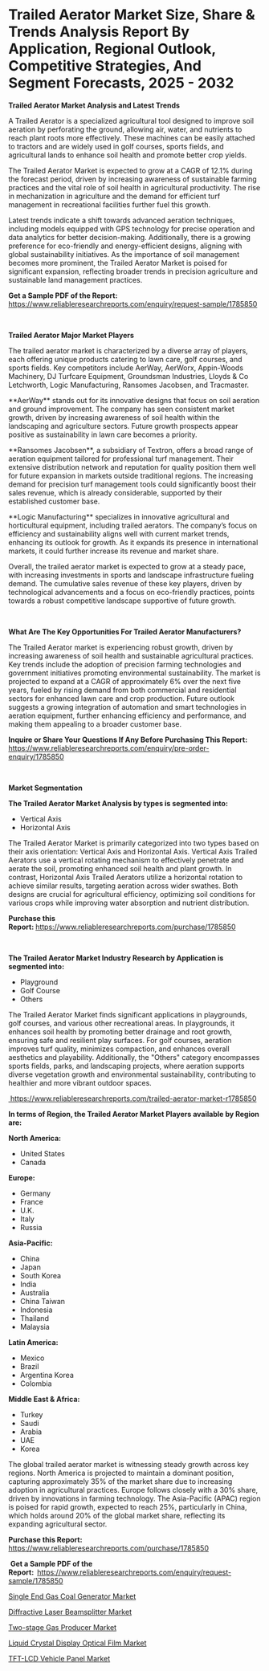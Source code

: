 <p><h1>Trailed Aerator Market Size, Share & Trends Analysis Report By Application, Regional Outlook, Competitive Strategies, And Segment Forecasts, 2025 - 2032</h1></p><p><strong>Trailed Aerator Market Analysis and Latest Trends</strong></p>
<p><p>A Trailed Aerator is a specialized agricultural tool designed to improve soil aeration by perforating the ground, allowing air, water, and nutrients to reach plant roots more effectively. These machines can be easily attached to tractors and are widely used in golf courses, sports fields, and agricultural lands to enhance soil health and promote better crop yields. </p><p>The Trailed Aerator Market is expected to grow at a CAGR of 12.1% during the forecast period, driven by increasing awareness of sustainable farming practices and the vital role of soil health in agricultural productivity. The rise in mechanization in agriculture and the demand for efficient turf management in recreational facilities further fuel this growth. </p><p>Latest trends indicate a shift towards advanced aeration techniques, including models equipped with GPS technology for precise operation and data analytics for better decision-making. Additionally, there is a growing preference for eco-friendly and energy-efficient designs, aligning with global sustainability initiatives. As the importance of soil management becomes more prominent, the Trailed Aerator Market is poised for significant expansion, reflecting broader trends in precision agriculture and sustainable land management practices.</p></p>
<p><strong>Get a Sample PDF of the Report:&nbsp;</strong> <a href="https://www.reliableresearchreports.com/enquiry/request-sample/1785850?utm_campaign=8&utm_medium=2&utm_source=Github&utm_content=ia&utm_term=25032025&utm_id=trailed-aerator">https://www.reliableresearchreports.com/enquiry/request-sample/1785850</a></p>
<p>&nbsp;</p>
<p><strong>Trailed Aerator Major Market Players</strong></p>
<p><p>The trailed aerator market is characterized by a diverse array of players, each offering unique products catering to lawn care, golf courses, and sports fields. Key competitors include AerWay, AerWorx, Appin-Woods Machinery, DJ Turfcare Equipment, Groundsman Industries, Lloyds & Co Letchworth, Logic Manufacturing, Ransomes Jacobsen, and Tracmaster.</p><p>**AerWay** stands out for its innovative designs that focus on soil aeration and ground improvement. The company has seen consistent market growth, driven by increasing awareness of soil health within the landscaping and agriculture sectors. Future growth prospects appear positive as sustainability in lawn care becomes a priority.</p><p>**Ransomes Jacobsen**, a subsidiary of Textron, offers a broad range of aeration equipment tailored for professional turf management. Their extensive distribution network and reputation for quality position them well for future expansion in markets outside traditional regions. The increasing demand for precision turf management tools could significantly boost their sales revenue, which is already considerable, supported by their established customer base.</p><p>**Logic Manufacturing** specializes in innovative agricultural and horticultural equipment, including trailed aerators. The company’s focus on efficiency and sustainability aligns well with current market trends, enhancing its outlook for growth. As it expands its presence in international markets, it could further increase its revenue and market share.</p><p>Overall, the trailed aerator market is expected to grow at a steady pace, with increasing investments in sports and landscape infrastructure fueling demand. The cumulative sales revenue of these key players, driven by technological advancements and a focus on eco-friendly practices, points towards a robust competitive landscape supportive of future growth.</p></p>
<p>&nbsp;</p>
<p><strong>What Are The Key Opportunities For Trailed Aerator Manufacturers?</strong></p>
<p><p>The Trailed Aerator market is experiencing robust growth, driven by increasing awareness of soil health and sustainable agricultural practices. Key trends include the adoption of precision farming technologies and government initiatives promoting environmental sustainability. The market is projected to expand at a CAGR of approximately 6% over the next five years, fueled by rising demand from both commercial and residential sectors for enhanced lawn care and crop production. Future outlook suggests a growing integration of automation and smart technologies in aeration equipment, further enhancing efficiency and performance, and making them appealing to a broader customer base.</p></p>
<p><strong>Inquire or Share Your Questions If Any Before Purchasing This Report:</strong> <a href="https://www.reliableresearchreports.com/enquiry/pre-order-enquiry/1785850?utm_campaign=8&utm_medium=2&utm_source=Github&utm_content=ia&utm_term=25032025&utm_id=trailed-aerator">https://www.reliableresearchreports.com/enquiry/pre-order-enquiry/1785850</a></p>
<p>&nbsp;</p>
<p><strong>Market Segmentation</strong></p>
<p><strong>The Trailed Aerator Market Analysis by types is segmented into:</strong></p>
<p><ul><li>Vertical Axis</li><li>Horizontal Axis</li></ul></p>
<p><p>The Trailed Aerator Market is primarily categorized into two types based on their axis orientation: Vertical Axis and Horizontal Axis. Vertical Axis Trailed Aerators use a vertical rotating mechanism to effectively penetrate and aerate the soil, promoting enhanced soil health and plant growth. In contrast, Horizontal Axis Trailed Aerators utilize a horizontal rotation to achieve similar results, targeting aeration across wider swathes. Both designs are crucial for agricultural efficiency, optimizing soil conditions for various crops while improving water absorption and nutrient distribution.</p></p>
<p><strong>Purchase this Report:&nbsp;</strong><a href="https://www.reliableresearchreports.com/purchase/1785850?utm_campaign=8&utm_medium=2&utm_source=Github&utm_content=ia&utm_term=25032025&utm_id=trailed-aerator">https://www.reliableresearchreports.com/purchase/1785850</a></p>
<p>&nbsp;</p>
<p><strong>The Trailed Aerator Market Industry Research by Application is segmented into:</strong></p>
<p><ul><li>Playground</li><li>Golf Course</li><li>Others</li></ul></p>
<p><p>The Trailed Aerator Market finds significant applications in playgrounds, golf courses, and various other recreational areas. In playgrounds, it enhances soil health by promoting better drainage and root growth, ensuring safe and resilient play surfaces. For golf courses, aeration improves turf quality, minimizes compaction, and enhances overall aesthetics and playability. Additionally, the "Others" category encompasses sports fields, parks, and landscaping projects, where aeration supports diverse vegetation growth and environmental sustainability, contributing to healthier and more vibrant outdoor spaces.</p></p>
<p><a href="https://www.reliableresearchreports.com/trailed-aerator-market-r1785850?utm_campaign=8&utm_medium=2&utm_source=Github&utm_content=ia&utm_term=25032025&utm_id=trailed-aerator">&nbsp;https://www.reliableresearchreports.com/trailed-aerator-market-r1785850</a></p>
<p><strong>In terms of Region, the Trailed Aerator Market Players available by Region are:</strong></p>
<p>
    <p> <strong> North America: </strong>
        <ul>
            <li>United States</li>
            <li>Canada</li>
        </ul>
        </p> 
    <p> <strong> Europe: </strong>
        <ul>
            <li>Germany</li>
            <li>France</li>
            <li>U.K.</li>
            <li>Italy</li>
            <li>Russia</li>
        </ul>
        </p> 
    <p> <strong> Asia-Pacific: </strong>
        <ul>
            <li>China</li>
            <li>Japan</li>
            <li>South Korea</li>
            <li>India</li>
            <li>Australia</li>
            <li>China Taiwan</li>
            <li>Indonesia</li>
            <li>Thailand</li>
            <li>Malaysia</li>
        </ul>
        </p> 
    <p> <strong> Latin America: </strong>
        <ul>
            <li>Mexico</li>
            <li>Brazil</li>
            <li>Argentina Korea</li>
            <li>Colombia</li>
        </ul>
        </p> 
    <p> <strong> Middle East & Africa: </strong>
        <ul>
            <li>Turkey</li>
            <li>Saudi</li>
            <li>Arabia</li>
            <li>UAE</li>
            <li>Korea</li>
        </ul>
    </p>
    </p>
<p><p>The global trailed aerator market is witnessing steady growth across key regions. North America is projected to maintain a dominant position, capturing approximately 35% of the market share due to increasing adoption in agricultural practices. Europe follows closely with a 30% share, driven by innovations in farming technology. The Asia-Pacific (APAC) region is poised for rapid growth, expected to reach 25%, particularly in China, which holds around 20% of the global market share, reflecting its expanding agricultural sector.</p></p>
<p><strong>Purchase this Report: </strong><a href="https://www.reliableresearchreports.com/purchase/1785850?utm_campaign=8&utm_medium=2&utm_source=Github&utm_content=ia&utm_term=25032025&utm_id=trailed-aerator">https://www.reliableresearchreports.com/purchase/1785850</a></p>
<p>&nbsp;<strong>Get a Sample PDF of the Report:&nbsp;&nbsp;</strong><a href="https://www.reliableresearchreports.com/enquiry/request-sample/1785850?utm_campaign=8&utm_medium=2&utm_source=Github&utm_content=ia&utm_term=25032025&utm_id=trailed-aerator">https://www.reliableresearchreports.com/enquiry/request-sample/1785850</a></p>
<p><strong></strong></p>
<p><p><a href="https://github.com/kitkaeberz5z/Market-Research-Report-List-1/blob/main/single-end-gas-coal-generator-market.md?utm_campaign=8&utm_medium=2&utm_source=Github&utm_content=ia&utm_term=25032025&utm_id=trailed-aerator">Single End Gas Coal Generator Market</a></p><p><a href="https://github.com/gakpasulgun/Market-Research-Report-List-1/blob/main/diffractive-laser-beamsplitter-market.md?utm_campaign=8&utm_medium=2&utm_source=Github&utm_content=ia&utm_term=25032025&utm_id=trailed-aerator">Diffractive Laser Beamsplitter Market</a></p><p><a href="https://github.com/snelldimkeod/Market-Research-Report-List-1/blob/main/two-stage-gas-producer-market.md?utm_campaign=8&utm_medium=2&utm_source=Github&utm_content=ia&utm_term=25032025&utm_id=trailed-aerator">Two-stage Gas Producer Market</a></p><p><a href="https://github.com/shpirttangim48/Market-Research-Report-List-1/blob/main/liquid-crystal-display-optical-film-market.md?utm_campaign=8&utm_medium=2&utm_source=Github&utm_content=ia&utm_term=25032025&utm_id=trailed-aerator">Liquid Crystal Display Optical Film Market</a></p><p><a href="https://github.com/lugnabirue/Market-Research-Report-List-1/blob/main/tft-lcd-vehicle-panel-market.md?utm_campaign=8&utm_medium=2&utm_source=Github&utm_content=ia&utm_term=25032025&utm_id=trailed-aerator">TFT-LCD Vehicle Panel Market</a></p></p>